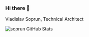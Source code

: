 ### Hi there 👋

Vladislav Soprun, Technical Architect


![soprun GitHub Stats](https://github-readme-stats.vercel.app/api?username=soprun&include_all_commits=true&hide=contribs&show_icons=true&count_private=true)

<!--
**soprun/soprun** is a ✨ _special_ ✨ repository because its `README.md` (this file) appears on your GitHub profile.

Here are some ideas to get you started:

- 🔭 I’m currently working on ...
- 🌱 I’m currently learning ...
- 👯 I’m looking to collaborate on ...
- 🤔 I’m looking for help with ...
- 💬 Ask me about ...
- 📫 How to reach me: ...
- 😄 Pronouns: ...
- ⚡ Fun fact: ...
-->

